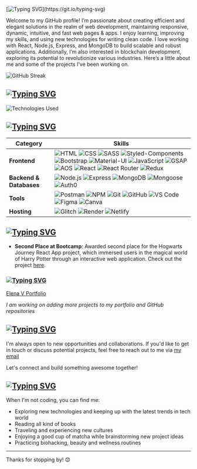 [![Typing SVG](https://readme-typing-svg.demolab.com?font=Fira+Code&size=25&pause=1000&color=FC448D&random=false&width=435&lines=Hi%2C+I+am+Elena+V.)](https://git.io/typing-svg)


Welcome to my GitHub profile! I’m passionate about creating efficient and elegant solutions in the realm of web development, maintaining responsive, dynamic, intuitive, and fast web pages & apps. I enjoy learning, improving my skills, and using new technologies for writing clean code. I love working with React, Node.js, Express, and MongoDB to build scalable and robust applications. Additionally, I’m also interested in blockchain development, exploring its potential to revolutionize various industries. Here’s a little about me and some of the projects I’ve been working on.



![GitHub Streak](https://github-readme-streak-stats.herokuapp.com/?user=elenavrm&theme=radical)


## [![Typing SVG](https://readme-typing-svg.demolab.com?font=Fira+Code&size=17&duration=8000&pause=1000&color=00D7FE&repeat=false&random=false&width=435&lines=TECHNOLOGIES+USED)](https://git.io/typing-svg)

![Technologies Used](https://github-readme-stats.vercel.app/api/top-langs/?username=elenavrm&layout=compact&theme=radical)

## [![Typing SVG](https://readme-typing-svg.demolab.com?font=Fira+Code&size=17&duration=8000&pause=1000&color=00D7FE&repeat=false&random=false&width=435&lines=TECH+STACK)](https://git.io/typing-svg)

| Category        | Skills |
|-----------------|--------|
| **Frontend**    | ![HTML](https://img.shields.io/badge/-HTML5-E34F26?style=for-the-badge&logo=html5&logoColor=white) ![CSS](https://img.shields.io/badge/-CSS3-1572B6?style=for-the-badge&logo=css3&logoColor=white) ![SASS](https://img.shields.io/badge/-SASS-CC6699?style=for-the-badge&logo=sass&logoColor=white) ![Styled-Components](https://img.shields.io/badge/-Styled_Components-DB7093?style=for-the-badge&logo=styled-components&logoColor=white) ![Bootstrap](https://img.shields.io/badge/-Bootstrap-563D7C?style=for-the-badge&logo=bootstrap&logoColor=white) ![Material-UI](https://img.shields.io/badge/-MUI-0081CB?style=for-the-badge&logo=material-ui&logoColor=white) ![JavaScript](https://img.shields.io/badge/-JavaScript-F7DF1E?style=for-the-badge&logo=javascript&logoColor=black) ![GSAP](https://img.shields.io/badge/-GSAP-88CE02?style=for-the-badge&logo=greensock&logoColor=white) ![AOS](https://img.shields.io/badge/-AOS-0099FF?style=for-the-badge) ![React](https://img.shields.io/badge/-React-61DAFB?style=for-the-badge&logo=react&logoColor=white) ![React Router](https://img.shields.io/badge/-React_Router-CA4245?style=for-the-badge&logo=react-router&logoColor=white) ![Redux](https://img.shields.io/badge/-Redux-764ABC?style=for-the-badge&logo=redux&logoColor=white) |
| **Backend & Databases** | ![Node.js](https://img.shields.io/badge/-Node.js-43853D?style=for-the-badge&logo=node.js&logoColor=white) ![Express](https://img.shields.io/badge/-Express-000000?style=for-the-badge&logo=express&logoColor=white) ![MongoDB](https://img.shields.io/badge/-MongoDB-47A248?style=for-the-badge&logo=mongodb&logoColor=white) ![Mongoose](https://img.shields.io/badge/-Mongoose-880000?style=for-the-badge&logo=mongoose&logoColor=white) ![Auth0](https://img.shields.io/badge/-Auth0-EB5424?style=for-the-badge&logo=auth0&logoColor=white)|
| **Tools**       | ![Postman](https://img.shields.io/badge/-Postman-FF6C37?style=for-the-badge&logo=postman&logoColor=white) ![NPM](https://img.shields.io/badge/-NPM-CB3837?style=for-the-badge&logo=npm&logoColor=white) ![Git](https://img.shields.io/badge/-Git-F05032?style=for-the-badge&logo=git&logoColor=white) ![GitHub](https://img.shields.io/badge/-GitHub-181717?style=for-the-badge&logo=github&logoColor=white) ![VS Code](https://img.shields.io/badge/-VS%20Code-007ACC?style=for-the-badge&logo=visual-studio-code&logoColor=white) ![Figma](https://img.shields.io/badge/-Figma-F24E1E?style=for-the-badge&logo=figma&logoColor=white) ![Canva](https://img.shields.io/badge/-Canva-00C4CC?style=for-the-badge&logo=canva&logoColor=white) |
| **Hosting**     | ![Glitch](https://img.shields.io/badge/-Glitch-2800FF?style=for-the-badge&logo=glitch&logoColor=white) ![Render](https://img.shields.io/badge/-Render-333333?style=for-the-badge&logo=render&logoColor=white) ![Netlify](https://img.shields.io/badge/-Netlify-00C7B7?style=for-the-badge&logo=netlify&logoColor=white) |

## [![Typing SVG](https://readme-typing-svg.demolab.com?font=Fira+Code&size=17&duration=8000&pause=1000&color=00D7FE&repeat=false&random=false&width=435&lines=ACHIEVMENTS)](https://git.io/typing-svg)

- **Second Place at Bootcamp**: Awarded second place for the Hogwarts Journey React App project, which immersed users in the magical world of Harry Potter through an interactive web application. Check out the project [here](https://hogwarts-hp.netlify.app/).


### [![Typing SVG](https://readme-typing-svg.demolab.com?font=Fira+Code&size=17&duration=8000&pause=1000&color=00D7FE&repeat=false&random=false&width=435&lines=MY+PROJECTS)](https://git.io/typing-svg)

[Elena V Portfolio](https://elena-v.glitch.me/)

*I am working on adding more projects to my portfolio and GitHub repositories*


## [![Typing SVG](https://readme-typing-svg.demolab.com?font=Fira+Code&size=17&duration=8000&pause=1000&color=00D7FE&repeat=false&random=false&width=435&lines=CONTACT+ME%3A)](https://git.io/typing-svg)

I'm always open to new opportunities and collaborations. If you'd like to get in touch or discuss potential projects, feel free to reach out to me via [my email](mailto:ellena.vrm@gmail.com)

Let's connect and build something awesome together!


## [![Typing SVG](https://readme-typing-svg.demolab.com?font=Fira+Code&size=17&duration=8000&pause=1000&color=00D7FE&repeat=false&random=false&width=435&lines=PERSONAL+INTERESTS)](https://git.io/typing-svg)

When I'm not coding, you can find me:

- Exploring new technologies and keeping up with the latest trends in tech world
- Reading all kind of books
- Traveling and experiencing new cultures
- Enjoying a good cup of matcha while brainstorming new project ideas
- Practicing biohacking, beauty and wellness routines

---

Thanks for stopping by! 😊




